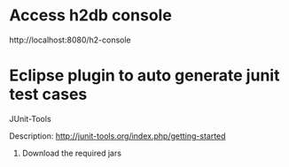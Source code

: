 # Access h2db console
http://localhost:8080/h2-console

# Eclipse plugin to auto generate junit test cases
JUnit-Tools

Description: http://junit-tools.org/index.php/getting-started

1. Download the required jars 
